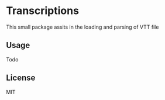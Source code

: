# Transcriptions

This small package assits in the loading and parsing of VTT file

## Usage
Todo

## License
MIT